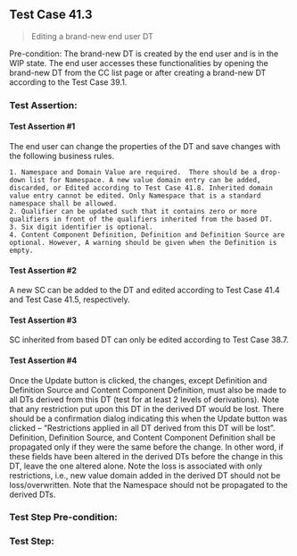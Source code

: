 ## Test Case 41.3

> Editing a brand-new end user DT

Pre-condition: The brand-new DT is created by the end user and is in the WIP state. The end user accesses these functionalities by opening the brand-new DT from the CC list page or after creating a brand-new DT according to the Test Case 39.1.

### Test Assertion:

#### Test Assertion #1
The end user can change the properties of the DT and save changes with the following business rules.

	1. Namespace and Domain Value are required.  There should be a drop-down list for Namespace. A new value domain entry can be added, discarded, or Edited according to Test Case 41.8. Inherited domain value entry cannot be edited. Only Namespace that is a standard namespace shall be allowed.
	2. Qualifier can be updated such that it contains zero or more qualifiers in front of the qualifiers inherited from the based DT.
	3. Six digit identifier is optional.
	4. Content Component Definition, Definition and Definition Source are optional. However, A warning should be given when the Definition is empty.

#### Test Assertion #2
A new SC can be added to the DT and edited according to Test Case 41.4 and Test Case 41.5, respectively.

#### Test Assertion #3
SC inherited from based DT can only be edited according to Test Case 38.7.

#### Test Assertion #4
Once the Update button is clicked, the changes, except Definition and Definition Source and Content Component Definition, must also be made to all DTs derived from this DT (test for at least 2 levels of derivations). Note that any restriction put upon this DT in the derived DT would be lost. There should be a confirmation dialog indicating this when the Update button was clicked – “Restrictions applied in all DT derived from this DT will be lost”. Definition, Definition Source, and Content Component Definition shall be propagated only if they were the same before the change. In other word, if these fields have been altered in the derived DTs before the change in this DT, leave the one altered alone. Note the loss is associated with only restrictions, i.e., new value domain added in the derived DT should not be loss/overwritten. Note that the Namespace should not be propagated to the derived DTs.

### Test Step Pre-condition:



### Test Step: